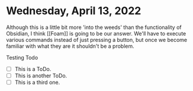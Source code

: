 # Wednesday, April 13, 2022
Although this is a little bit more 'into the weeds' than the functionality of Obsidian, I think [[Foam]] is going to be our answer. We'll have to execute various commands instead of just pressing a button, but once we become familiar with what they are it shouldn't be a problem.

Testing Todo
- [ ] This is a ToDo.
- [ ] This is another ToDo.
- [ ] This is a third one.